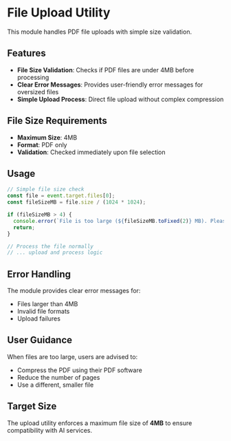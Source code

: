 # File Upload Utility

This module handles PDF file uploads with simple size validation.

## Features

- **File Size Validation**: Checks if PDF files are under 4MB before processing
- **Clear Error Messages**: Provides user-friendly error messages for oversized files
- **Simple Upload Process**: Direct file upload without complex compression

## File Size Requirements

- **Maximum Size**: 4MB
- **Format**: PDF only
- **Validation**: Checked immediately upon file selection

## Usage

```typescript
// Simple file size check
const file = event.target.files[0];
const fileSizeMB = file.size / (1024 * 1024);

if (fileSizeMB > 4) {
  console.error(`File is too large (${fileSizeMB.toFixed(2)} MB). Please upload a file smaller than 4MB.`);
  return;
}

// Process the file normally
// ... upload and process logic
```

## Error Handling

The module provides clear error messages for:
- Files larger than 4MB
- Invalid file formats
- Upload failures

## User Guidance

When files are too large, users are advised to:
- Compress the PDF using their PDF software
- Reduce the number of pages
- Use a different, smaller file

## Target Size

The upload utility enforces a maximum file size of **4MB** to ensure compatibility with AI services. 